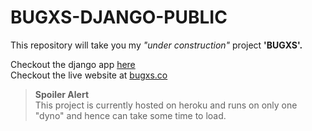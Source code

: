 # BUGXS-DJANGO-PUBLIC

This repository will take you my _"under construction"_ project **'BUGXS'.**

Checkout the django app [here](https://bugxsheroku.herokuapp.com)  
Checkout the live website at [bugxs.co](https://bugxs.co)

>**Spoiler Alert**  
This project is currently hosted on heroku and runs on only one "dyno" and hence can take some time to load.

